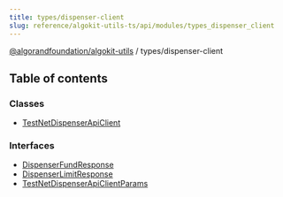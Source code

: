 ```yaml
---
title: types/dispenser-client
slug: reference/algokit-utils-ts/api/modules/types_dispenser_client
---
```

[@algorandfoundation/algokit-utils](/reference/algokit-utils-ts/api/overview) / types/dispenser-client



## Table of contents

### Classes

- [TestNetDispenserApiClient](/reference/algokit-utils-ts/api/classes/types_dispenser_clienttestnetdispenserapiclient/)

### Interfaces

- [DispenserFundResponse](/reference/algokit-utils-ts/api/interfaces/types_dispenser_clientdispenserfundresponse/)
- [DispenserLimitResponse](/reference/algokit-utils-ts/api/interfaces/types_dispenser_clientdispenserlimitresponse/)
- [TestNetDispenserApiClientParams](/reference/algokit-utils-ts/api/interfaces/types_dispenser_clienttestnetdispenserapiclientparams/)